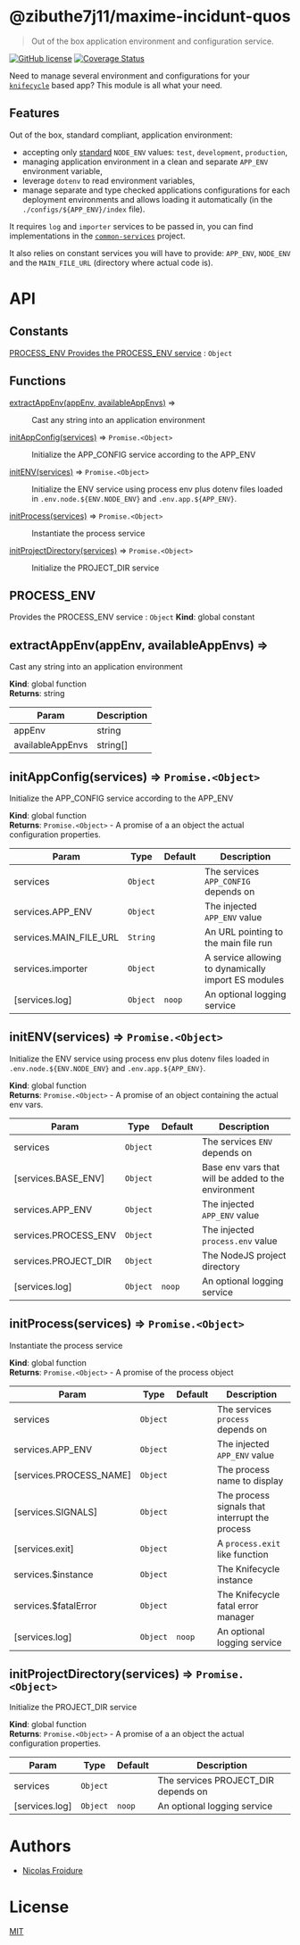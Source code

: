 [//]: # ( )
[//]: # (This file is automatically generated by a `metapak`)
[//]: # (module. Do not change it  except between the)
[//]: # (`content:start/end` flags, your changes would)
[//]: # (be overridden.)
[//]: # ( )
# @zibuthe7j11/maxime-incidunt-quos
> Out of the box application environment and configuration service.

[![GitHub license](https://img.shields.io/badge/license-MIT-blue.svg)](https://github.com/zibuthe7j11/maxime-incidunt-quos/blob/main/LICENSE)
[![Coverage Status](https://coveralls.io/repos/github/nfroidure/@zibuthe7j11/maxime-incidunt-quos/badge.svg?branch=main)](https://coveralls.io/github/nfroidure/@zibuthe7j11/maxime-incidunt-quos?branch=main)


[//]: # (::contents:start)

Need to manage several environment and configurations for your
[`knifecycle`](https://github.com/nfroidure/knifecycle) based app? This module
is all what your need.

## Features

Out of the box, standard compliant, application environment:

- accepting only
  [standard](https://koistya.medium.com/demystifying-node-env-var-b25ed43c9af)
  `NODE_ENV` values: `test`, `development`, `production`,
- managing application environment in a clean and separate `APP_ENV` environment
  variable,
- leverage `dotenv` to read environment variables,
- manage separate and type checked applications configurations for each
  deployment environments and allows loading it automatically (in the
  `./configs/${APP_ENV}/index` file).

It requires `log` and `importer` services to be passed in, you can find
implementations in the
[`common-services`](https://github.com/nfroidure/common-services) project.

It also relies on constant services you will have to provide: `APP_ENV`,
`NODE_ENV` and the `MAIN_FILE_URL` (directory where actual code is).

[//]: # (::contents:end)

# API
## Constants

<dl>
<dt><a href="#PROCESS_ENV
Provides the PROCESS_ENV service">PROCESS_ENV
Provides the PROCESS_ENV service</a> : <code>Object</code></dt>
<dd></dd>
</dl>

## Functions

<dl>
<dt><a href="#extractAppEnv">extractAppEnv(appEnv, availableAppEnvs)</a> ⇒</dt>
<dd><p>Cast any string into an application environment</p>
</dd>
<dt><a href="#initAppConfig">initAppConfig(services)</a> ⇒ <code>Promise.&lt;Object&gt;</code></dt>
<dd><p>Initialize the APP_CONFIG service according to the APP_ENV</p>
</dd>
<dt><a href="#initENV">initENV(services)</a> ⇒ <code>Promise.&lt;Object&gt;</code></dt>
<dd><p>Initialize the ENV service using process env plus dotenv files
 loaded in <code>.env.node.${ENV.NODE_ENV}</code> and <code>.env.app.${APP_ENV}</code>.</p>
</dd>
<dt><a href="#initProcess">initProcess(services)</a> ⇒ <code>Promise.&lt;Object&gt;</code></dt>
<dd><p>Instantiate the process service</p>
</dd>
<dt><a href="#initProjectDirectory">initProjectDirectory(services)</a> ⇒ <code>Promise.&lt;Object&gt;</code></dt>
<dd><p>Initialize the PROJECT_DIR service</p>
</dd>
</dl>

<a name="PROCESS_ENV
Provides the PROCESS_ENV service"></a>

## PROCESS\_ENV
Provides the PROCESS\_ENV service : <code>Object</code>
**Kind**: global constant  
<a name="extractAppEnv"></a>

## extractAppEnv(appEnv, availableAppEnvs) ⇒
Cast any string into an application environment

**Kind**: global function  
**Returns**: string  

| Param | Description |
| --- | --- |
| appEnv | string |
| availableAppEnvs | string[] |

<a name="initAppConfig"></a>

## initAppConfig(services) ⇒ <code>Promise.&lt;Object&gt;</code>
Initialize the APP_CONFIG service according to the APP_ENV

**Kind**: global function  
**Returns**: <code>Promise.&lt;Object&gt;</code> - A promise of a an object the actual configuration properties.  

| Param | Type | Default | Description |
| --- | --- | --- | --- |
| services | <code>Object</code> |  | The services `APP_CONFIG` depends on |
| services.APP_ENV | <code>Object</code> |  | The injected `APP_ENV` value |
| services.MAIN_FILE_URL | <code>String</code> |  | An URL pointing to the main file run |
| services.importer | <code>Object</code> |  | A service allowing to dynamically import ES modules |
| [services.log] | <code>Object</code> | <code>noop</code> | An optional logging service |

<a name="initENV"></a>

## initENV(services) ⇒ <code>Promise.&lt;Object&gt;</code>
Initialize the ENV service using process env plus dotenv files
 loaded in `.env.node.${ENV.NODE_ENV}` and `.env.app.${APP_ENV}`.

**Kind**: global function  
**Returns**: <code>Promise.&lt;Object&gt;</code> - A promise of an object containing the actual env vars.  

| Param | Type | Default | Description |
| --- | --- | --- | --- |
| services | <code>Object</code> |  | The services `ENV` depends on |
| [services.BASE_ENV] | <code>Object</code> |  | Base env vars that will be added to the environment |
| services.APP_ENV | <code>Object</code> |  | The injected `APP_ENV` value |
| services.PROCESS_ENV | <code>Object</code> |  | The injected `process.env` value |
| services.PROJECT_DIR | <code>Object</code> |  | The NodeJS project directory |
| [services.log] | <code>Object</code> | <code>noop</code> | An optional logging service |

<a name="initProcess"></a>

## initProcess(services) ⇒ <code>Promise.&lt;Object&gt;</code>
Instantiate the process service

**Kind**: global function  
**Returns**: <code>Promise.&lt;Object&gt;</code> - A promise of the process object  

| Param | Type | Default | Description |
| --- | --- | --- | --- |
| services | <code>Object</code> |  | The services `process` depends on |
| services.APP_ENV | <code>Object</code> |  | The injected `APP_ENV` value |
| [services.PROCESS_NAME] | <code>Object</code> |  | The process name to display |
| [services.SIGNALS] | <code>Object</code> |  | The process signals that interrupt the process |
| [services.exit] | <code>Object</code> |  | A `process.exit` like function |
| services.$instance | <code>Object</code> |  | The Knifecycle instance |
| services.$fatalError | <code>Object</code> |  | The Knifecycle fatal error manager |
| [services.log] | <code>Object</code> | <code>noop</code> | An optional logging service |

<a name="initProjectDirectory"></a>

## initProjectDirectory(services) ⇒ <code>Promise.&lt;Object&gt;</code>
Initialize the PROJECT_DIR service

**Kind**: global function  
**Returns**: <code>Promise.&lt;Object&gt;</code> - A promise of a an object the actual configuration properties.  

| Param | Type | Default | Description |
| --- | --- | --- | --- |
| services | <code>Object</code> |  | The services PROJECT_DIR depends on |
| [services.log] | <code>Object</code> | <code>noop</code> | An optional logging service |


# Authors
- [Nicolas Froidure](http://insertafter.com/en/index.html)

# License
[MIT](https://github.com/zibuthe7j11/maxime-incidunt-quos/blob/main/LICENSE)
